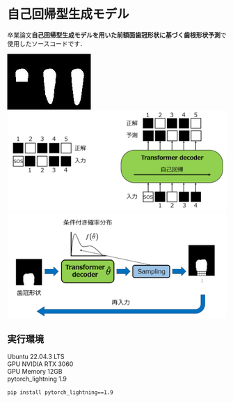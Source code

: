 # 自己回帰型生成モデル

卒業論文**自己回帰型生成モデルを用いた前額面歯冠形状に基づく歯根形状予測**で使用したソースコードです．

![](figures/tooth20_79.9M.jpg)
![](figures/learning_pixel_array.png)
![](figures/sampling_process.png)

## 実行環境

Ubuntu 22.04.3 LTS  
GPU NVIDIA RTX 3060  
GPU Memory 12GB  
pytorch_lightning 1.9  

```copy
pip install pytorch_lightning==1.9
```
